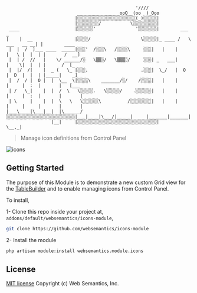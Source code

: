 ```                                             
                                                 '////
                           ________________ooO__(oo  )_Ooo
                          |░░░░░░░░░░░░░░░░░░░░░░(_)░░░░░|
                          |░░░░░░░░/           \░░░░░░░░░|
 ____                     |░░░░░░'               '░░░░░░░|        ___              _
|    |  __                |░░░░/                   \░░░░░|_ ____ /   \ ___   __ __| |        ____
 |  |  /  ]___ ____  _____|░░░'  /░░░\   /░░░░\     ░░░|   |    |     |   \ |  |  | |       /  __]
 |  | /  //   |    \/ ______/░   \▒▒░/   \▒▒▒░/     ░░░| _   ___|     |    \|  |  | |      /  [_
 |  |/  /|    |  _ (   \_ |░░░.                    .░░░|  \_/   |  O  |  D  |  |  | |_____|    _]
 |  /  / |  O |  |  \__  \|░░░░\    _______/░/    /░░░░|   |    |     |     |  :  |       |   [___
 | /   \_|    |  |  /  \   \░░░░░.   \░░░░░/    .░░░░░░|   |    |     |     |  :  |       |       |
 | \     |    |  |  \   \   \░░░░░░\          /░░░░░░░░|   |    |     |     |     |       |       |
|___\____|\___|__|  |\______/░░░░░░░░░░░░░░░░░░░░░░░░░░|___|____|\___/|_____|     |_______|_______|
                 |__|     |░░░░░░░░░░░░░░░░░░░░░░░░░░░░░░|                   \__,_|
```
> Manage icon definitions from Control Panel

![icons](https://github.com/websemantics/icons-module/raw/master/docs/icons.gif "icons")

## Getting Started

The purpose of this Module is to demonstrate a new custom Grid view for the [TableBuilder](http://pyrocms.com/documentation/streams-platform/v1.1#ui/tables) and to enable managing icons from Control Panel.

To install,

1- Clone this repo inside your project at, `addons/default/websemantics/icons-module`,

```bash
git clone https://github.com/websemantics/icons-module
```

2- Install the module

```bash
php artisan module:install websemantics.module.icons
```

## License

[MIT license](http://opensource.org/licenses/mit-license.php)
Copyright (c) Web Semantics, Inc.